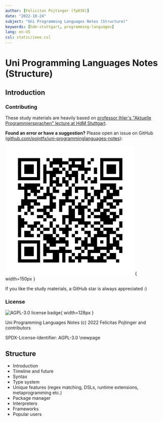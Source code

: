 ```yaml
---
author: [Felicitas Pojtinger (fp036)]
date: "2022-10-24"
subject: "Uni Programming Languages Notes (Structure)"
keywords: [hdm-stuttgart, programming-languages]
lang: en-US
csl: static/ieee.csl
---
```


# Uni Programming Languages Notes (Structure)

## Introduction

### Contributing

These study materials are heavily based on [professor Ihler's "Aktuelle Programmiersprachen" lecture at HdM Stuttgart](https://www.hdm-stuttgart.de/studierende/abteilungen/sprachenzentrum/kursangebot/kursangebot/block?sgname=Medieninformatik+%28Bachelor%2C+7+Semester%29&sgblockID=2573358&blockname=Aktuelle+Programmiersprachen&sgang=550033).

**Found an error or have a suggestion?** Please open an issue on GitHub ([github.com/pojntfx/uni-programminglanguages-notes](https://github.com/pojntfx/uni-programminglanguages-notes)):

![QR code to source repository](./static/qr.png){ width=150px }

If you like the study materials, a GitHub star is always appreciated :)

### License

![AGPL-3.0 license badge](https://www.gnu.org/graphics/agplv3-155x51.png){ width=128px }

Uni Programming Languages Notes (c) 2022 Felicitas Pojtinger and contributors

SPDX-License-Identifier: AGPL-3.0
\newpage

## Structure

- Introduction
- Timeline and future
- Syntax
- Type system
- Unique features (regex matching, DSLs, runtime extensions, metaprogramming etc.)
- Package manager
- Interpreters
- Frameworks
- Popular users
